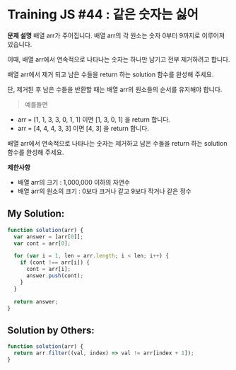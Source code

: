# Training JS #44 : 같은 숫자는 싫어
**문제 설명**
배열 arr가 주어집니다. 배열 arr의 각 원소는 숫자 0부터 9까지로 이루어져 있습니다. 

이때, 배열 arr에서 연속적으로 나타나는 숫자는 하나만 남기고 전부 제거하려고 합니다. 

배열 arr에서 제거 되고 남은 수들을 return 하는 solution 함수를 완성해 주세요. 

단, 제거된 후 남은 수들을 반환할 때는 배열 arr의 원소들의 순서를 유지해야 합니다.

> 예를들면
- arr = [1, 1, 3, 3, 0, 1, 1] 이면 [1, 3, 0, 1] 을 return 합니다.
- arr = [4, 4, 4, 3, 3] 이면 [4, 3] 을 return 합니다.

배열 arr에서 연속적으로 나타나는 숫자는 제거하고 남은 수들을 return 하는 solution 함수를 완성해 주세요.

**제한사항**
- 배열 arr의 크기 : 1,000,000 이하의 자연수
- 배열 arr의 원소의 크기 : 0보다 크거나 같고 9보다 작거나 같은 정수


## My Solution:

```js
function solution(arr) {
  var answer = [arr[0]];
  var cont = arr[0];

  for (var i = 1, len = arr.length; i < len; i++) {
    if (cont !== arr[i]) {
      cont = arr[i];
      answer.push(cont);
    }
  }

  return answer;
}
```

## Solution by Others:

```js
function solution(arr) {
  return arr.filter((val, index) => val != arr[index + 1]);
}
```
